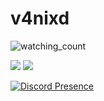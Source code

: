 # v4nixd
<img src="https://komarev.com/ghpvc/?username=v4nixd&color=brightgreen" alt="watching_count" />

<img src="https://img.shields.io/badge/Lua-2C2D72?style=for-the-badge&logo=lua&logoColor=white" /> <img src="https://img.shields.io/badge/Python-FFD43B?style=for-the-badge&logo=python&logoColor=blue" />

[![Discord Presence](https://lanyard.cnrad.dev/api/936343190632558593?theme=dark&hideSpotify=true&hideActivity=true&borderRadius=)](https://discord.com/users/936343190632558593)
